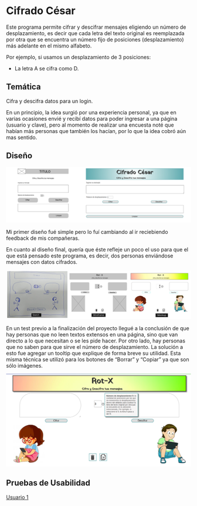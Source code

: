 # Cifrado César

Este programa permite cifrar y descifrar mensajes eligiendo un número de desplazamiento, es decir que cada letra del texto original es reemplazada por otra que se encuentra un número fijo de posiciones (desplazamiento) más adelante en el mismo alfabeto.

Por ejemplo, si usamos un desplazamiento de 3 posiciones:

- La letra A se cifra como D.


## Temática

Cifra y descifra datos para un login.

En un principio, la idea surgió por una experiencia personal, ya que en varias ocasiones envié y recibí datos para poder ingresar a una página (usuario y clave), pero al momento de realizar una encuesta noté que habían más personas que también los hacían, por lo que la idea cobró aún mas sentido.



## Diseño

![Alt text](img/estilo1.jpg)

Mi primer diseño fué simple pero lo fuí cambiando al ir reciebiendo feedback de mis compañeras.

En cuanto al diseño final, quería que éste refleje un poco el uso para que el que está pensado este programa, es decir, dos personas enviándose mensajes con datos cifrados.

![Alt text](img/estilo2.png)

En un test previo a la finalización del proyecto llegué a la conclusión de que hay personas que no leen textos extensos en una página, sino que van directo a lo que necesitan o se les pide hacer. Por otro lado, hay personas que no saben para que sirve el número de desplazamiento. La solución a esto fue agregar un tooltip que explique de forma breve su utilidad. Esta misma técnica se utilizó para los botones de “Borrar” y “Copiar” ya que son sólo imágenes.

![Alt text](img/tooltip.png)

## Pruebas de Usabilidad

[Usuario 1](https://www.loom.com/share/248943cc2fe347e48306f17aaeb8cd35?fbclid=IwAR3jjU_vj_v0QL0fg7ObFOILzboidz-skCN3inCWuP_xPXJX3lTsKd5w--g)